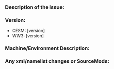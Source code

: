 ### Description of the issue:

### Version:
- CESM: [version]
- WW3: [version]

### Machine/Environment Description:

### Any xml/namelist changes or SourceMods:

